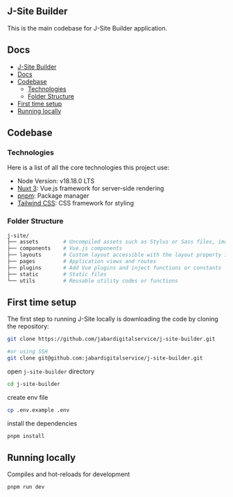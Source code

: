 ## J-Site Builder

This is the main codebase for J-Site Builder application.

## Docs

- [J-Site Builder](#j-site-builder)
- [Docs](#docs)
- [Codebase](#codebase)
  - [Technologies](#technologies)
  - [Folder Structure](#folder-structure)
- [First time setup](#first-time-setup)
- [Running locally](#running-locally)

## Codebase

### Technologies

Here is a list of all the core technologies this project use:

- Node Version: v18.18.0 LTS
- [Nuxt 3](https://nuxt.com/): Vue.js framework for server-side rendering
- [pnpm](https://pnpm.io/): Package manager
- [Tailwind CSS](https://tailwindcss.com/): CSS framework for styling

### Folder Structure

```bash
j-site/
├── assets        # Uncompiled assets such as Stylus or Sass files, images, or fonts
├── components    # Vue.js components
├── layouts       # Custom layout accessible with the layout property in the page component
├── pages         # Application views and routes
├── plugins       # Add Vue plugins and inject functions or constants
├── static        # Static files
└── utils         # Reusable utility codes or functions
```

## First time setup

The first step to running J-Site locally is downloading the code by cloning the repository:

```bash
git clone https://github.com/jabardigitalservice/j-site-builder.git

#or using SSH
git clone git@github.com:jabardigitalservice/j-site-builder.git
```

open `j-site-builder` directory

```bash
cd j-site-builder
```

create env file

```bash
cp .env.example .env
```

install the dependencies

```bash
pnpm install
```

## Running locally

Compiles and hot-reloads for development

```bash
pnpm run dev
```
